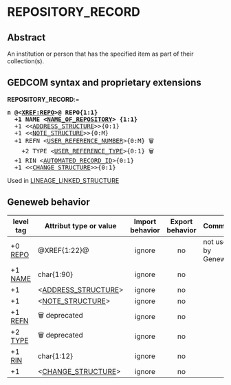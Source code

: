 ﻿<!-- licence GPL V2, cf https://github.com/TitiFix/geneweb -->
# REPOSITORY_RECORD
## Abstract
An institution or person that has the specified item as part of their collection(s).


## GEDCOM syntax and proprietary extensions

**REPOSITORY_RECORD**:=
<pre>
<b>n @&lt;<a href=Ged.XREF_REPO.md>XREF:REPO</a>&gt;@ REPO{1:1}</b>
<b>  +1 NAME &lt;<a href=Ged.NAME_OF_REPOSITORY.md>NAME_OF_REPOSITORY</a>&gt; {1:1}</b>
  +1 &lt;&lt;<a href=Ged.ADDRESS_STRUCTURE.md>ADDRESS_STRUCTURE</a>&gt;&gt;{0:1}
  +1 &lt;&lt;<a href=Ged.NOTE_STRUCTURE.md>NOTE_STRUCTURE</a>&gt;&gt;{0:M}
  +1 REFN &lt;<a href=Ged.USER_REFERENCE_NUMBER.md>USER_REFERENCE_NUMBER</a>&gt;{0:M} &#x1F5D1;
    +2 TYPE &lt;<a href=Ged.USER_REFERENCE_TYPE.md>USER_REFERENCE_TYPE</a>&gt;{0:1} &#x1F5D1;
  +1 RIN &lt;<a href=Ged.AUTOMATED_RECORD_ID.md>AUTOMATED_RECORD_ID</a>&gt;{0:1}
  +1 &lt;&lt;<a href=Ged.CHANGE_STRUCTURE.md>CHANGE_STRUCTURE</a>&gt;&gt;{0:1}
</pre>
Used in <a href=Ged.LINEAGE_LINKED_STRUCTURE.md>LINEAGE_LINKED_STRUCTURE</a><br />


## Geneweb behavior



level tag  | Attribut type or value | Import behavior | Export behavior  | Comment 
---------- | ------------- | :---------------: | :-----------------:| -----------
+0 <a href=Ged.GLOSSARY.md#repo>REPO</a> | @XREF{1:22}@ | ignore | no | not used by Geneweb
+1 <a href=Ged.GLOSSARY.md#name>NAME</a> | char{1:90} | ignore | no | 
+1  | &lt;<a href=Ged.ADDRESS_STRUCTURE.md>ADDRESS_STRUCTURE</a>&gt; | ignore | no | 
+1  | &lt;<a href=Ged.NOTE_STRUCTURE.md>NOTE_STRUCTURE</a>&gt; | ignore | no | 
+1 <a href=Ged.GLOSSARY.md#refn>REFN</a> | 🗑 deprecated | ignore | no | 
+2 <a href=Ged.GLOSSARY.md#type>TYPE</a> | 🗑 deprecated | ignore | no | 
+1 <a href=Ged.GLOSSARY.md#rin>RIN</a> | char{1:12} | ignore | no | 
+1  | &lt;<a href=Ged.CHANGE_STRUCTURE.md>CHANGE_STRUCTURE</a>&gt; | ignore | no | 



